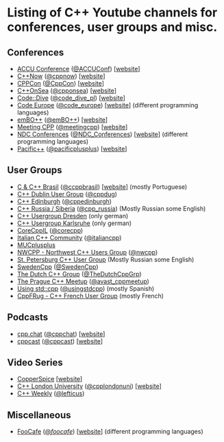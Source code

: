 # Listing of C++ Youtube channels for conferences, user groups and misc.
## Conferences
- [ACCU Conference](https://www.youtube.com/channel/UCJhay24LTpO1s4bIZxuIqKw) ([@ACCUConf](https://twitter.com/ACCUConf)) [[website](https://conference.accu.org/)]
- [C++Now]( https://www.youtube.com/user/BoostCon) ([@cppnow](https://twitter.com/cppnow))  [[website](http://cppnow.org/)]
- [CPPCon](https://www.youtube.com/user/CppCon) ([@CppCon](https://twitter.com/CppCon)) [[website](https://cppcon.org/)]
- [C++OnSea](https://www.youtube.com/channel/UCAczr0j6ZuiVaiGFZ4qxApw) ([@cpponsea](https://twitter.com/cpponsea)) [[website](https://cpponsea.uk/)]
- [Code::Dive](https://www.youtube.com/channel/UCU0Rt8VHO5-YNQXwIjkf-1g/videos) ([@code_dive_pl](https://twitter.com/code_dive_pl)) [[website](http://www.codedive.pl)]
- [Code Europe](https://www.youtube.com/channel/UChdVVEAilVHULlycMbqRpdg/) ([@code_europe](https://twitter.com/code_europe)) [[website](https://www.codeeurope.pl/)] (different programming languages)
- [emBO++](https://www.youtube.com/channel/UCg2JbpJ-PGdFUEZEiNr0GWg) ([@emBO++](https://twitter.com/emboconference)) [[website](https://www.embo.io)]
- [Meeting CPP]( https://www.youtube.com/user/MeetingCPP) ([@meetingcpp](https://twitter.com/meetingcpp)) [[website](https://meetingcpp.com/)] 
- [NDC Conferences](https://www.youtube.com/channel/UCTdw38Cw6jcm0atBPA39a0Q/) ([@NDC_Conferences](https://twitter.com/ndc_conferences)) [[website](http://ndcconferences.com/)] (different programming languages)
- [Pacific++](https://www.youtube.com/channel/UCrRR5mU5aqvtZAuEGYfdTjw) ([@pacificplusplus](https://twitter.com/pacificplusplus)) [[website](https://pacificplusplus.com/)] 

## User Groups
- [C & C++ Brasil](https://www.youtube.com/channel/UCcS3HTXSQVPdzkOvGu7bgYg) ([@ccppbrasil](https://twitter.com/ccppbrasil))  [[website](http://ccppbrasil.github.io/)] (mostly Portuguese)
- [C++ Dublin User Group](https://www.youtube.com/channel/UCZ4UNE_1IMUFfAhcdq7CMOg/)  ([@cppdug](https://twitter.com/cppdug))
- [C++ Edinburgh](https://www.youtube.com/channel/UC3MI-cTQcGTkwWsf6z0hldQ) ([@cppedinburgh](https://twitter.com/cppedinburgh))
- [C++ Russia / Siberia](https://www.youtube.com/channel/UCJ9v015sPgEi0jJXe_zanjA) ([@cpp_russia](https://twitter.com/cpp_russia)) (Mostly Russian some English)
- [C++ Usergroup Dresden](https://www.youtube.com/channel/UCo2gC3EcC96Zz4sENWvR6qQ) (only german)
- [C++ Usergroup Karlsruhe](https://www.youtube.com/watch?v=D3eGm4fujoE&list=PLfk0Dfh13pBMYw0d5kKxi3eQOE3XK4Hiq) (only german)
- [CoreCppIL](https://www.youtube.com/channel/UCE14XYFaK1fDTnOTqlOFrrQ?app=desktop) ([@corecpp](https://twitter.com/corecpp))
- [Italian C++ Community](https://www.youtube.com/channel/UCNge3iECU0XKjshac_hdejw) ([@italiancpp](https://twitter.com/italiancpp))
- [MUCplusplus](https://www.youtube.com/channel/UCf3tX0nf8EFIwmgQBH6PIGw) 
- [NWCPP - Northwest C++ Users Group](https://www.youtube.com/channel/UCrg3ot2uEjn3jLs4PmeqEAg) ([@nwcpp](https://twitter.com/nwcpp))
- [St. Petersburg C++ User Group](https://www.youtube.com/playlist?list=PLtDc3cNvuhAIU_LRYg6xFaJV_95Kkt79n) (Mostly Russian some English)
- [SwedenCpp](https://www.youtube.com/c/SwedenCpp) ([@SwedenCpp](https://twitter.com/SwedenCpp))
- [The Dutch C++ Group](https://www.youtube.com/playlist?list=PLJ8qy7OeQ8LQ3dgDOGAGDXBKvh0UItjE6) ([@TheDutchCppGrp](https://twitter.com/TheDutchCppGrp))
- [The Prague C++ Meetup](https://www.youtube.com/playlist?list=PLcx5OZDrH5tv9Bz9VGYV7fQCUkOTixOVl) ([@avast_cppmeetup](https://twitter.com/avast_cppmeetup))
- [Using std::cpp](https://www.youtube.com/channel/UC0fpufx5KaNfa8GEVSVwwJw) ([@usingstdcpp](https://twitter.com/usingstdcpp)) (mostly Spanish)
- [CppFRug - C++ French User Group](https://www.youtube.com/@cppfrug1240/videos) (mostly French)

## Podcasts
- [cpp.chat](https://www.youtube.com/channel/UCsefcSZGxO9lTBqFbsV3sJg/featured) ([@cppchat](https://twitter.com/cppchat)) [[website](http://cpp.chat/)]
- [cppcast](https://www.youtube.com/channel/UCuCjADS4u3uJDTqUaG0H9dA) ([@cppcast](https://twitter.com/cppcast)) [[website](https://cppcast.com/)]

## Video Series
- [CopperSpice](https://www.youtube.com/channel/UC-lNlWEq0kpMcThO-I81ZdQ) [[website](http://www.copperspice.com/)]
- [C++ London University](https://www.youtube.com/channel/UCVaVY-fcOSBTc_8HibVB5VA) ([@cpplondonuni](https://twitter.com/cpplondonuni)) [[website](https://www.cpplondonuni.com/)]
- [C++ Weekly](https://www.youtube.com/user/lefticus1) ([@lefticus](https://twitter.com/lefticus)) 

## Miscellaneous
- [FooCafe](https://www.youtube.com/channel/UCTfO1Sn5MXXPasEl3ZS4GGA) ([@_foocafe_](https://twitter.com/_foocafe_)) [[website](http://foocafe.org/)] (different programming languages)
